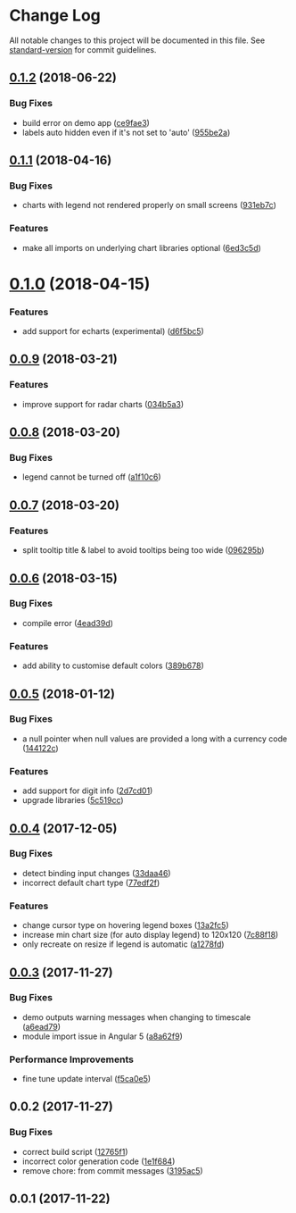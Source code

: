 # Change Log

All notable changes to this project will be documented in this file. See [standard-version](https://github.com/conventional-changelog/standard-version) for commit guidelines.

<a name="0.1.2"></a>
## [0.1.2](https://github.com/ztan/ezy-chart/compare/v0.1.1...v0.1.2) (2018-06-22)


### Bug Fixes

* build error on demo app ([ce9fae3](https://github.com/ztan/ezy-chart/commit/ce9fae3))
* labels auto hidden even if it's not set to 'auto' ([955be2a](https://github.com/ztan/ezy-chart/commit/955be2a))



<a name="0.1.1"></a>
## [0.1.1](https://github.com/ztan/ezy-chart/compare/v0.1.0...v0.1.1) (2018-04-16)


### Bug Fixes

* charts with legend not rendered properly on small screens ([931eb7c](https://github.com/ztan/ezy-chart/commit/931eb7c))


### Features

* make all imports on underlying chart libraries optional ([6ed3c5d](https://github.com/ztan/ezy-chart/commit/6ed3c5d))



<a name="0.1.0"></a>
# [0.1.0](https://github.com/ztan/ezy-chart/compare/v0.0.9...v0.1.0) (2018-04-15)


### Features

* add support for echarts (experimental) ([d6f5bc5](https://github.com/ztan/ezy-chart/commit/d6f5bc5))



<a name="0.0.9"></a>
## [0.0.9](https://github.com/ztan/ezy-chart/compare/v0.0.8...v0.0.9) (2018-03-21)


### Features

* improve support for radar charts ([034b5a3](https://github.com/ztan/ezy-chart/commit/034b5a3))



<a name="0.0.8"></a>
## [0.0.8](https://github.com/ztan/ezy-chart/compare/v0.0.7...v0.0.8) (2018-03-20)


### Bug Fixes

* legend cannot be turned off ([a1f10c6](https://github.com/ztan/ezy-chart/commit/a1f10c6))



<a name="0.0.7"></a>
## [0.0.7](https://github.com/ztan/ezy-chart/compare/v0.0.6...v0.0.7) (2018-03-20)


### Features

* split tooltip title & label to avoid tooltips being too wide ([096295b](https://github.com/ztan/ezy-chart/commit/096295b))



<a name="0.0.6"></a>
## [0.0.6](https://github.com/ztan/ezy-chart/compare/v0.0.5...v0.0.6) (2018-03-15)


### Bug Fixes

* compile error ([4ead39d](https://github.com/ztan/ezy-chart/commit/4ead39d))


### Features

* add ability to customise default colors ([389b678](https://github.com/ztan/ezy-chart/commit/389b678))



<a name="0.0.5"></a>
## [0.0.5](https://github.com/ztan/ezy-chart/compare/v0.0.4...v0.0.5) (2018-01-12)


### Bug Fixes

* a null pointer when null values are provided a long with a currency code ([144122c](https://github.com/ztan/ezy-chart/commit/144122c))


### Features

* add support for digit info ([2d7cd01](https://github.com/ztan/ezy-chart/commit/2d7cd01))
* upgrade libraries ([5c519cc](https://github.com/ztan/ezy-chart/commit/5c519cc))



<a name="0.0.4"></a>
## [0.0.4](https://github.com/ztan/ezy-chart/compare/v0.0.3...v0.0.4) (2017-12-05)


### Bug Fixes

* detect binding input changes ([33daa46](https://github.com/ztan/ezy-chart/commit/33daa46))
* incorrect default chart type ([77edf2f](https://github.com/ztan/ezy-chart/commit/77edf2f))


### Features

* change cursor type on hovering legend boxes ([13a2fc5](https://github.com/ztan/ezy-chart/commit/13a2fc5))
* increase min chart size (for auto display legend) to 120x120 ([7c88f18](https://github.com/ztan/ezy-chart/commit/7c88f18))
* only recreate on resize if legend is automatic ([a1278fd](https://github.com/ztan/ezy-chart/commit/a1278fd))



<a name="0.0.3"></a>
## [0.0.3](https://github.com/ztan/ezy-chart/compare/v0.0.2...v0.0.3) (2017-11-27)


### Bug Fixes

* demo outputs warning messages when changing to timescale ([a6ead79](https://github.com/ztan/ezy-chart/commit/a6ead79))
* module import issue in Angular 5 ([a8a62f9](https://github.com/ztan/ezy-chart/commit/a8a62f9))


### Performance Improvements

* fine tune update interval ([f5ca0e5](https://github.com/ztan/ezy-chart/commit/f5ca0e5))



<a name="0.0.2"></a>
## 0.0.2 (2017-11-27)


### Bug Fixes

* correct build script ([12765f1](https://github.com/ztan/ezy-chart/commit/12765f1))
* incorrect color generation code ([1e1f684](https://github.com/ztan/ezy-chart/commit/1e1f684))
* remove chore: from commit messages ([3195ac5](https://github.com/ztan/ezy-chart/commit/3195ac5))



<a name="0.0.1"></a>
## 0.0.1 (2017-11-22)
